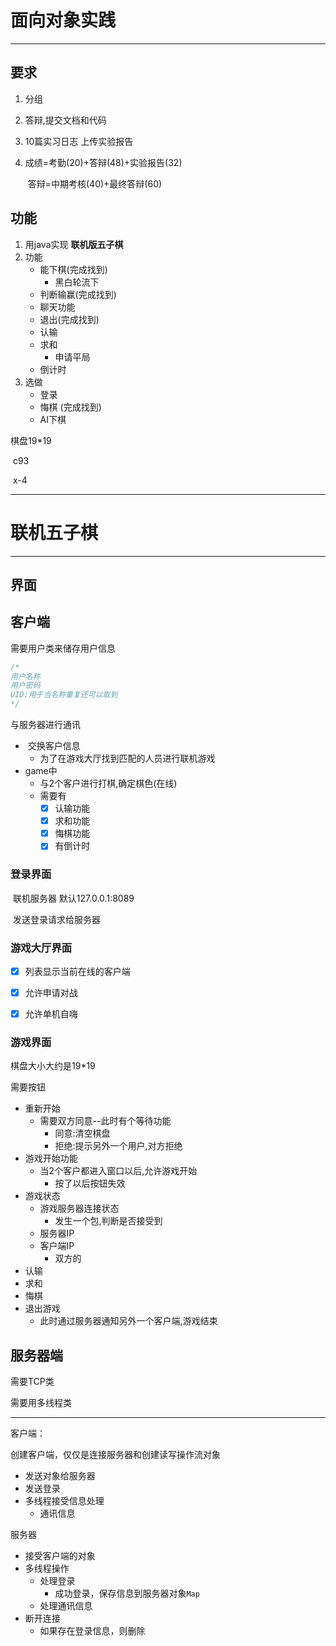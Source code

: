 # 面向对象实践

------

## 要求

1. 分组

2. 答辩,提交文档和代码

3. 10篇实习日志 上传实验报告

4. 成绩=考勤(20)+答辩(48)+实验报告(32)

   ​						答辩=中期考核(40)+最终答辩(60)

## 功能

1. 用java实现 **联机版五子棋**
2. 功能
   - 能下棋(完成找到)
     - 黑白轮流下
   - 判断输赢(完成找到)
   - 聊天功能
   - 退出(完成找到)
   - 认输
   - 求和 
     - 申请平局
   - 倒计时
3. 选做
   - 登录 
   - 悔棋 (完成找到)
   - AI下棋

棋盘19*19

​	c93

​	x-4 

------

# 联机五子棋

------

## 界面

## 客户端

需要用户类来储存用户信息

```java
/*
用户名称
用户密码
UID:用于当名称重复还可以取到
*/
```

与服务器进行通讯

- ​	交换客户信息
  - 为了在游戏大厅找到匹配的人员进行联机游戏
- game中
  - 与2个客户进行打棋,确定棋色(在线)
  - 需要有
    - [x] 认输功能
    - [x] 求和功能
    - [x] 悔棋功能
    - [x] 有倒计时 

### 登录界面

​	联机服务器 默认127.0.0.1:8089

​	发送登录请求给服务器

### 游戏大厅界面

- [x] ​	列表显示当前在线的客户端


- [x] ​	允许申请对战


- [x] ​	允许单机自嗨


### 游戏界面

棋盘大小大约是19*19

需要按钮

- 重新开始
  - 需要双方同意--此时有个等待功能
    - 同意:清空棋盘
    - 拒绝:提示另外一个用户,对方拒绝
- 游戏开始功能
  - 当2个客户都进入窗口以后,允许游戏开始
    - 按了以后按钮失效
- 游戏状态
  - 游戏服务器连接状态
    - 发生一个包,判断是否接受到
  - 服务器IP
  - 客户端IP
    - 双方的
- 认输
- 求和
- 悔棋
- 退出游戏
  - 此时通过服务器通知另外一个客户端,游戏结束

## 服务器端

需要TCP类

需要用多线程类



------

客户端：

创建客户端，仅仅是连接服务器和创建读写操作流对象

- 发送对象给服务器
- 发送登录
- 多线程接受信息处理
  - 通讯信息

服务器

- 接受客户端的对象
- 多线程操作
  - 处理登录
    - 成功登录，保存信息到服务器对象`Map`
  - 处理通讯信息
- 断开连接
  - 如果存在登录信息，则删除